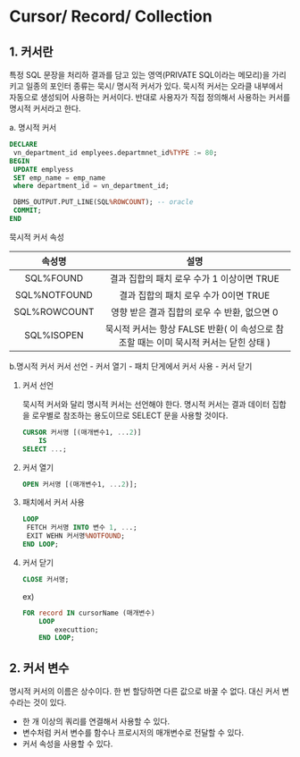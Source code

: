# Cursor/ Record/ Collection

## 1. 커서란
특정 SQL 문장을 처리하 결과를 담고 있는 영역(PRIVATE SQL이라는 메모리)을 가리키고 일종의 포인터
종류는 묵시/ 명시적 커서가 있다. 묵시적 커서는 오라클 내부에서 자동으로 생성되어 사용하는 커서이다. 반대로 사용자가 직접 정의해서 사용하는 커서를 명시적 커서라고 한다.

a. 명시적 커서 
```sql
DECLARE
 vn_department_id emplyees.departmnet_id%TYPE := 80;
BEGIN 
 UPDATE emplyess
 SET emp_name = emp_name
 where department_id = vn_department_id;

 DBMS_OUTPUT.PUT_LINE(SQL%ROWCOUNT); -- oracle
 COMMIT;
END
```
묵시적 커서 속성

|    속성명     |                          설명                           |
|:----------:|:-----------------------------------------------------:|
| SQL%FOUND  |              결과 집합의 패치 로우 수가 1 이상이면 TRUE              |
| SQL%NOTFOUND |               결과 집합의 패치 로우 수가 0이면 TRUE                |
| SQL%ROWCOUNT |              영향 받은 결과 집합의 로우 수 반환, 없으면 0              |
|  SQL%ISOPEN  | 묵시적 커서는 항상 FALSE 반환( 이 속성으로 참조할 때는 이미 묵시적 커서는 닫힌 상태 ) |

b.명시적 커서
커서 선언 - 커서 열기 - 패치 단게에서 커서 사용 - 커서 닫기

1. 커서 선언

    묵시적 커서와 달리 명시적 커서는 선언해야 한다. 명시적 커서는 결과 데이터 집합을 로우별로 참조하는 용도이므로 SELECT 문을 사용할 것이다.
    ```sql
    CURSOR 커서명 [(매개변수1, ...2)] 
        IS
    SELECT ...;
    ```

2. 커서 열기
    ```sql
    OPEN 커서명 [(매개변수1, ...2)];
    ```

3. 패치에서 커서 사용
    ```sql
    LOOP
     FETCH 커서명 INTO 변수 1, ...;
     EXIT WEHN 커서명%NOTFOUND;
    END LOOP;
    ```

4. 커서 닫기
    ```sql
    CLOSE 커서명;
    ```

    ex)
    ```sql
    FOR record IN cursorName (매개변수)
        LOOP
            executtion;
        END LOOP;
    ```
   

## 2. 커서 변수
명시적 커서의 이름은 상수이다. 한 번 할당하면 다른 값으로 바꿀 수 없다. 대신 커서 변수라는 것이 있다. 
- 한 개 이상의 쿼리를 연결해서 사용할 수 있다.
- 변수처럼 커서 변수를 함수나 프로시저의 매개변수로 전달할 수 있다. 
- 커서 속성을 사용할 수 있다. 